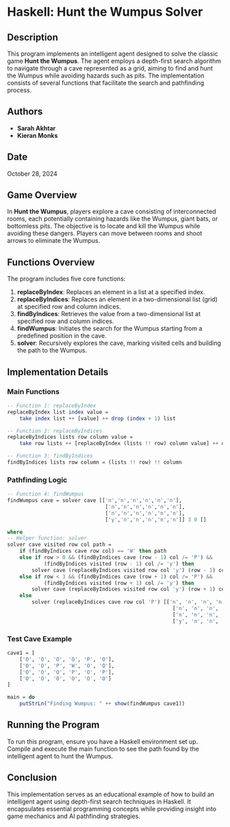 # Haskell: Hunt the Wumpus Solver

## Description
This program implements an intelligent agent designed to solve the classic game **Hunt the Wumpus**. The agent employs a depth-first search algorithm to navigate through a cave represented as a grid, aiming to find and hunt the Wumpus while avoiding hazards such as pits. The implementation consists of several functions that facilitate the search and pathfinding process.

## Authors
- **Sarah Akhtar**
- **Kieran Monks**

## Date
October 28, 2024

## Game Overview
In **Hunt the Wumpus**, players explore a cave consisting of interconnected rooms, each potentially containing hazards like the Wumpus, giant bats, or bottomless pits. The objective is to locate and kill the Wumpus while avoiding these dangers. Players can move between rooms and shoot arrows to eliminate the Wumpus.

## Functions Overview
The program includes five core functions:

1. **replaceByIndex**: Replaces an element in a list at a specified index.
2. **replaceByIndices**: Replaces an element in a two-dimensional list (grid) at specified row and column indices.
3. **findByIndices**: Retrieves the value from a two-dimensional list at specified row and column indices.
4. **findWumpus**: Initiates the search for the Wumpus starting from a predefined position in the cave.
5. **solver**: Recursively explores the cave, marking visited cells and building the path to the Wumpus.

## Implementation Details

### Main Functions

```haskell
-- Function 1: replaceByIndex
replaceByIndex list index value =
    take index list ++ [value] ++ drop (index + 1) list

-- Function 2: replaceByIndices
replaceByIndices lists row column value =
    take row lists ++ [replaceByIndex (lists !! row) column value] ++ drop (row + 1) lists

-- Function 3: findByIndices
findByIndices lists row column = (lists !! row) !! column
```

### Pathfinding Logic

```haskell
-- Function 4: findWumpus
findWumpus cave = solver cave [['n','n','n','n','n','n'], 
                                ['n','n','n','n','n','n'], 
                                ['n','n','n','n','n','n'], 
                                ['y','n','n','n','n','n']] 3 0 []

where
-- Helper function: solver
solver cave visited row col path =
    if (findByIndices cave row col) == 'W' then path
    else if row > 0 && (findByIndices cave (row - 1) col /= 'P') && 
            (findByIndices visited (row - 1) col /= 'y') then 
        solver cave (replaceByIndices visited row col 'y') (row - 1) col (path ++ "u")
    else if row < 3 && (findByIndices cave (row + 1) col /= 'P') && 
            (findByIndices visited (row + 1) col /= 'y') then 
        solver cave (replaceByIndices visited row col 'y') (row + 1) col (path ++ "d")
    else 
        solver (replaceByIndices cave row col 'P') [['n', 'n', 'n', 'n', 'n', 'n'], 
                                                      ['n', 'n', 'n', 'n', 'n', 'n'], 
                                                      ['n', 'n', 'n', 'n', 'n', 'n'], 
                                                      ['y', 'n', 'n', 'n', 'n', 'n']] 3 0 []
```

### Test Cave Example

```haskell
cave1 = [
    ['O', 'O', 'O', 'O', 'P', 'O'],
    ['O', 'O', 'P', 'W', 'O', 'O'],
    ['O', 'O', 'O', 'P', 'O', 'P'],
    ['O', 'O', 'O', 'O', 'O', 'O']
]

main = do 
    putStrLn("Finding Wumpus: " ++ show(findWumpus cave1))
```

## Running the Program
To run this program, ensure you have a Haskell environment set up. Compile and execute the main function to see the path found by the intelligent agent to hunt the Wumpus.

## Conclusion
This implementation serves as an educational example of how to build an intelligent agent using depth-first search techniques in Haskell. It encapsulates essential programming concepts while providing insight into game mechanics and AI pathfinding strategies.
